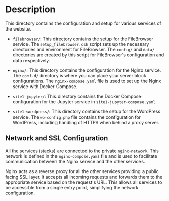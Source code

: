 
# Description

This directory contains the configuration and setup for various services of the website.

- `filebrowser/`: This directory contains the setup for the FileBrowser service. The `setup_filebrowser.csh` script sets up the necessary directories and environment for FileBrowser. The `config/` and `data/` directories are created by this script for FileBrowser's configuration and data respectively.

- `nginx/`: This directory contains the configuration for the Nginx service. The `conf.d/` directory is where you can place your server block configurations. The `nginx-compose.yaml` file is used to set up the Nginx service with Docker Compose.

- `site1-jupyter/`: This directory contains the Docker Compose configuration for the Jupyter service in `site1-jupyter-compose.yaml`.

- `site1-wordpress/`: This directory contains the setup for the WordPress service. The `wp-config.php` file contains the configuration for WordPress, including handling of HTTPS when behind a proxy server.

## Network and SSL Configuration

All the services (stacks) are connected to the private `nginx-network`. This network is defined in the `nginx-compose.yaml` file and is used to facilitate communication between the Nginx service and the other services.

Nginx acts as a reverse proxy for all the other services providing a public facing SSL layer. It accepts all incoming requests and forwards them to the appropriate service based on the request's URL. This allows all services to be accessible from a single entry point, simplifying the network configuration.
